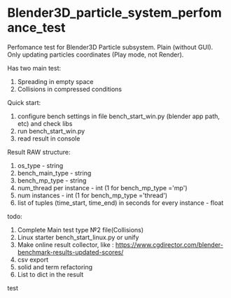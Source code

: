 # Blender3D_particle_system_perfomance_test
Perfomance test for Blender3D Particle subsystem.
Plain (without GUI).
Only updating particles coordinates (Play mode, not Render).

Has two main test:
1. Spreading in empty space
2. Collisions in compressed conditions

Quick start:
1. configure bench settings in file bench_start_win.py (blender app path, etc) and check libs
2. run bench_start_win.py
3. read result in console

Result RAW structure:
1. os_type - string
2. bench_main_type - string
3. bench_mp_type - string
4. num_thread per instance - int (1 for bench_mp_type ='mp')
5. num instances - int (1 for bench_mp_type ='thread')
6. list of tuples (time_start, time_end) in seconds for every instance - float
 



todo:
1. Complete Main test type №2 file(Collisions)
2. Linux starter bench_start_linux.py or unify
3. Make online result collector, like : https://www.cgdirector.com/blender-benchmark-results-updated-scores/
4. csv export
5. solid and term refactoring
6. List to dict in the result

test

